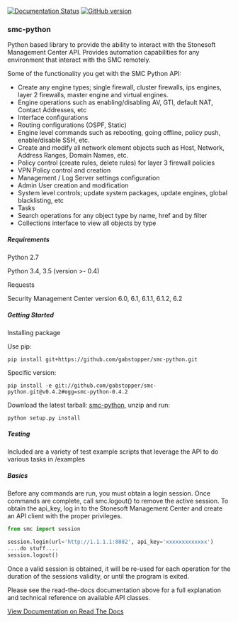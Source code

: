 [![Documentation Status](https://readthedocs.org/projects/smc-python/badge/?version=latest)](http://smc-python.readthedocs.io/en/latest/?badge=latest) [![GitHub version](https://badge.fury.io/gh/gabstopper%2Fsmc-python.svg)](https://badge.fury.io/gh/gabstopper%2Fsmc-python)

### smc-python

Python based library to provide the ability to interact with the Stonesoft Management Center API.
Provides automation capabilities for any environment that interact with the SMC remotely.

Some of the functionality you get with the SMC Python API:

* Create any engine types; single firewall, cluster firewalls, ips engines, layer 2 firewalls, master engine and virtual engines.
* Engine operations such as enabling/disabling AV, GTI, default NAT, Contact Addresses, etc
* Interface configurations
* Routing configurations (OSPF, Static)
* Engine level commands such as rebooting, going offline, policy push, enable/disable SSH, etc.
* Create and modify all network element objects such as Host, Network, Address Ranges, Domain Names, etc.
* Policy control (create rules, delete rules) for layer 3 firewall policies
* VPN Policy control and creation
* Management / Log Server settings configuration
* Admin User creation and modification
* System level controls; update system packages, update engines, global blacklisting, etc
* Tasks
* Search operations for any object type by name, href and by filter
* Collections interface to view all objects by type


##### Requirements

Python 2.7

Python 3.4, 3.5 (version >- 0.4)

Requests 

Security Management Center version 6.0, 6.1, 6.1.1, 6.1.2, 6.2

##### Getting Started

Installing package

Use pip:

`pip install git+https://github.com/gabstopper/smc-python.git`

Specific version:

`pip install -e git://github.com/gabstopper/smc-python.git@v0.4.2#egg=smc-python-0.4.2`

Download the latest tarball: [smc-python](https://github.com/gabstopper/smc-python/archive/master.zip), unzip and run:

`python setup.py install`

##### Testing

Included are a variety of test example scripts that leverage the API to do various tasks in /examples

##### Basics

Before any commands are run, you must obtain a login session. Once commands are complete, call smc.logout() to remove the active session. To obtain the api_key, log in to the Stonesoft Management Center and create an API client with the proper privileges.

```python
from smc import session

session.login(url='http://1.1.1.1:8082', api_key='xxxxxxxxxxxxx')
....do stuff....
session.logout()
```

Once a valid session is obtained, it will be re-used for each operation for the duration of the sessions validity, or until the program is exited.

 
Please see the read-the-docs documentation above for a full explanation and technical reference on available API classes.

[View Documentation on Read The Docs](http://smc-python.readthedocs.io/en/latest/?badge=latest)